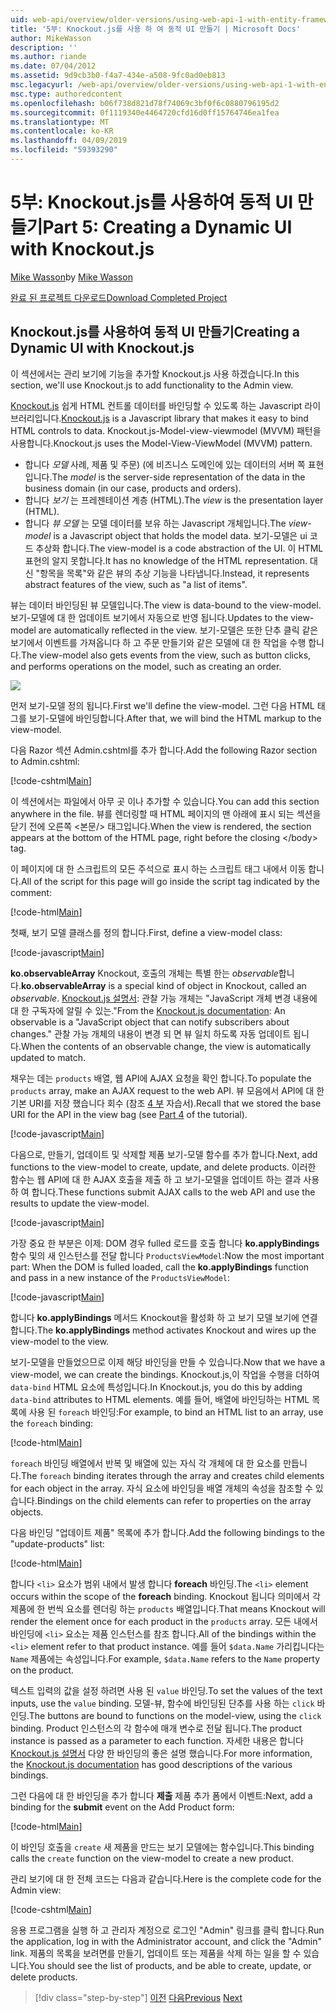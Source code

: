 ```yaml
---
uid: web-api/overview/older-versions/using-web-api-1-with-entity-framework-5/using-web-api-with-entity-framework-part-5
title: '5부: Knockout.js를 사용 하 여 동적 UI 만들기 | Microsoft Docs'
author: MikeWasson
description: ''
ms.author: riande
ms.date: 07/04/2012
ms.assetid: 9d9cb3b0-f4a7-434e-a508-9fc0ad0eb813
msc.legacyurl: /web-api/overview/older-versions/using-web-api-1-with-entity-framework-5/using-web-api-with-entity-framework-part-5
msc.type: authoredcontent
ms.openlocfilehash: b06f738d821d78f74069c3bf0f6c0880796195d2
ms.sourcegitcommit: 0f1119340e4464720cfd16d0ff15764746ea1fea
ms.translationtype: MT
ms.contentlocale: ko-KR
ms.lasthandoff: 04/09/2019
ms.locfileid: "59393290"
---
```

# <a name="part-5-creating-a-dynamic-ui-with-knockoutjs"></a><span data-ttu-id="01916-102">5부: Knockout.js를 사용하여 동적 UI 만들기</span><span class="sxs-lookup"><span data-stu-id="01916-102">Part 5: Creating a Dynamic UI with Knockout.js</span></span>

<span data-ttu-id="01916-103">[Mike Wasson](https://github.com/MikeWasson)</span><span class="sxs-lookup"><span data-stu-id="01916-103">by [Mike Wasson](https://github.com/MikeWasson)</span></span>

[<span data-ttu-id="01916-104">완료 된 프로젝트 다운로드</span><span class="sxs-lookup"><span data-stu-id="01916-104">Download Completed Project</span></span>](http://code.msdn.microsoft.com/ASP-NET-Web-API-with-afa30545)

## <a name="creating-a-dynamic-ui-with-knockoutjs"></a><span data-ttu-id="01916-105">Knockout.js를 사용하여 동적 UI 만들기</span><span class="sxs-lookup"><span data-stu-id="01916-105">Creating a Dynamic UI with Knockout.js</span></span>

<span data-ttu-id="01916-106">이 섹션에서는 관리 보기에 기능을 추가할 Knockout.js 사용 하겠습니다.</span><span class="sxs-lookup"><span data-stu-id="01916-106">In this section, we'll use Knockout.js to add functionality to the Admin view.</span></span>

<span data-ttu-id="01916-107">[Knockout.js](http://knockoutjs.com/) 쉽게 HTML 컨트롤 데이터를 바인딩할 수 있도록 하는 Javascript 라이브러리입니다.</span><span class="sxs-lookup"><span data-stu-id="01916-107">[Knockout.js](http://knockoutjs.com/) is a Javascript library that makes it easy to bind HTML controls to data.</span></span> <span data-ttu-id="01916-108">Knockout.js-Model-view-viewmodel (MVVM) 패턴을 사용합니다.</span><span class="sxs-lookup"><span data-stu-id="01916-108">Knockout.js uses the Model-View-ViewModel (MVVM) pattern.</span></span>

- <span data-ttu-id="01916-109">합니다 *모델* 사례, 제품 및 주문) (에 비즈니스 도메인에 있는 데이터의 서버 쪽 표현입니다.</span><span class="sxs-lookup"><span data-stu-id="01916-109">The *model* is the server-side representation of the data in the business domain (in our case, products and orders).</span></span>
- <span data-ttu-id="01916-110">합니다 *보기* 는 프레젠테이션 계층 (HTML).</span><span class="sxs-lookup"><span data-stu-id="01916-110">The *view* is the presentation layer (HTML).</span></span>
- <span data-ttu-id="01916-111">합니다 *뷰 모델* 는 모델 데이터를 보유 하는 Javascript 개체입니다.</span><span class="sxs-lookup"><span data-stu-id="01916-111">The *view-model* is a Javascript object that holds the model data.</span></span> <span data-ttu-id="01916-112">보기-모델은 ui 코드 추상화 합니다.</span><span class="sxs-lookup"><span data-stu-id="01916-112">The view-model is a code abstraction of the UI.</span></span> <span data-ttu-id="01916-113">이 HTML 표현의 알지 못합니다.</span><span class="sxs-lookup"><span data-stu-id="01916-113">It has no knowledge of the HTML representation.</span></span> <span data-ttu-id="01916-114">대신 "항목을 목록"와 같은 뷰의 추상 기능을 나타냅니다.</span><span class="sxs-lookup"><span data-stu-id="01916-114">Instead, it represents abstract features of the view, such as "a list of items".</span></span>

<span data-ttu-id="01916-115">뷰는 데이터 바인딩된 뷰 모델입니다.</span><span class="sxs-lookup"><span data-stu-id="01916-115">The view is data-bound to the view-model.</span></span> <span data-ttu-id="01916-116">보기-모델에 대 한 업데이트 보기에서 자동으로 반영 됩니다.</span><span class="sxs-lookup"><span data-stu-id="01916-116">Updates to the view-model are automatically reflected in the view.</span></span> <span data-ttu-id="01916-117">보기-모델은 또한 단추 클릭 같은 보기에서 이벤트를 가져옵니다 하 고 주문 만들기와 같은 모델에 대 한 작업을 수행 합니다.</span><span class="sxs-lookup"><span data-stu-id="01916-117">The view-model also gets events from the view, such as button clicks, and performs operations on the model, such as creating an order.</span></span>

![](using-web-api-with-entity-framework-part-5/_static/image1.png)

<span data-ttu-id="01916-118">먼저 보기-모델 정의 됩니다.</span><span class="sxs-lookup"><span data-stu-id="01916-118">First we'll define the view-model.</span></span> <span data-ttu-id="01916-119">그런 다음 HTML 태그를 보기-모델에 바인딩합니다.</span><span class="sxs-lookup"><span data-stu-id="01916-119">After that, we will bind the HTML markup to the view-model.</span></span>

<span data-ttu-id="01916-120">다음 Razor 섹션 Admin.cshtml를 추가 합니다.</span><span class="sxs-lookup"><span data-stu-id="01916-120">Add the following Razor section to Admin.cshtml:</span></span>

[!code-cshtml[Main](using-web-api-with-entity-framework-part-5/samples/sample1.cshtml)]

<span data-ttu-id="01916-121">이 섹션에서는 파일에서 아무 곳 이나 추가할 수 있습니다.</span><span class="sxs-lookup"><span data-stu-id="01916-121">You can add this section anywhere in the file.</span></span> <span data-ttu-id="01916-122">뷰를 렌더링할 때 HTML 페이지의 맨 아래에 표시 되는 섹션을 닫기 전에 오른쪽 &lt;본문/&gt; 태그입니다.</span><span class="sxs-lookup"><span data-stu-id="01916-122">When the view is rendered, the section appears at the bottom of the HTML page, right before the closing &lt;/body&gt; tag.</span></span>

<span data-ttu-id="01916-123">이 페이지에 대 한 스크립트의 모든 주석으로 표시 하는 스크립트 태그 내에서 이동 합니다.</span><span class="sxs-lookup"><span data-stu-id="01916-123">All of the script for this page will go inside the script tag indicated by the comment:</span></span>

[!code-html[Main](using-web-api-with-entity-framework-part-5/samples/sample2.html)]

<span data-ttu-id="01916-124">첫째, 보기 모델 클래스를 정의 합니다.</span><span class="sxs-lookup"><span data-stu-id="01916-124">First, define a view-model class:</span></span>

[!code-javascript[Main](using-web-api-with-entity-framework-part-5/samples/sample3.js)]

<span data-ttu-id="01916-125">**ko.observableArray** Knockout, 호출의 개체는 특별 한는 *observable*합니다.</span><span class="sxs-lookup"><span data-stu-id="01916-125">**ko.observableArray** is a special kind of object in Knockout, called an *observable*.</span></span> <span data-ttu-id="01916-126">[Knockout.js 설명서](http://knockoutjs.com/documentation/observables.html): 관찰 가능 개체는 "JavaScript 개체 변경 내용에 대 한 구독자에 알릴 수 있는."</span><span class="sxs-lookup"><span data-stu-id="01916-126">From the [Knockout.js documentation](http://knockoutjs.com/documentation/observables.html): An observable is a "JavaScript object that can notify subscribers about changes."</span></span> <span data-ttu-id="01916-127">관찰 가능 개체의 내용이 변경 되 면 뷰 일치 하도록 자동 업데이트 됩니다.</span><span class="sxs-lookup"><span data-stu-id="01916-127">When the contents of an observable change, the view is automatically updated to match.</span></span>

<span data-ttu-id="01916-128">채우는 데는 `products` 배열, 웹 API에 AJAX 요청을 확인 합니다.</span><span class="sxs-lookup"><span data-stu-id="01916-128">To populate the `products` array, make an AJAX request to the web API.</span></span> <span data-ttu-id="01916-129">뷰 모음에서 API에 대 한 기본 URI를 저장 했습니다 회수 (참조 [4 부](using-web-api-with-entity-framework-part-4.md) 자습서).</span><span class="sxs-lookup"><span data-stu-id="01916-129">Recall that we stored the base URI for the API in the view bag (see [Part 4](using-web-api-with-entity-framework-part-4.md) of the tutorial).</span></span>

[!code-javascript[Main](using-web-api-with-entity-framework-part-5/samples/sample4.js?highlight=5)]

<span data-ttu-id="01916-130">다음으로, 만들기, 업데이트 및 삭제할 제품 보기-모델 함수를 추가 합니다.</span><span class="sxs-lookup"><span data-stu-id="01916-130">Next, add functions to the view-model to create, update, and delete products.</span></span> <span data-ttu-id="01916-131">이러한 함수는 웹 API에 대 한 AJAX 호출을 제출 하 고 보기-모델을 업데이트 하는 결과 사용 하 여 합니다.</span><span class="sxs-lookup"><span data-stu-id="01916-131">These functions submit AJAX calls to the web API and use the results to update the view-model.</span></span>

[!code-javascript[Main](using-web-api-with-entity-framework-part-5/samples/sample5.js?highlight=7)]

<span data-ttu-id="01916-132">가장 중요 한 부분은 이제: DOM 경우 fulled 로드를 호출 합니다 **ko.applyBindings** 함수 및의 새 인스턴스를 전달 합니다 `ProductsViewModel`:</span><span class="sxs-lookup"><span data-stu-id="01916-132">Now the most important part: When the DOM is fulled loaded, call the **ko.applyBindings** function and pass in a new instance of the `ProductsViewModel`:</span></span>

[!code-javascript[Main](using-web-api-with-entity-framework-part-5/samples/sample6.js)]

<span data-ttu-id="01916-133">합니다 **ko.applyBindings** 메서드 Knockout을 활성화 하 고 보기 모델 보기에 연결 합니다.</span><span class="sxs-lookup"><span data-stu-id="01916-133">The **ko.applyBindings** method activates Knockout and wires up the view-model to the view.</span></span>

<span data-ttu-id="01916-134">보기-모델을 만들었으므로 이제 해당 바인딩을 만들 수 있습니다.</span><span class="sxs-lookup"><span data-stu-id="01916-134">Now that we have a view-model, we can create the bindings.</span></span> <span data-ttu-id="01916-135">Knockout.js,이 작업을 수행을 더하여 `data-bind` HTML 요소에 특성입니다.</span><span class="sxs-lookup"><span data-stu-id="01916-135">In Knockout.js, you do this by adding `data-bind` attributes to HTML elements.</span></span> <span data-ttu-id="01916-136">예를 들어, 배열에 바인딩하는 HTML 목록에 사용 된 `foreach` 바인딩:</span><span class="sxs-lookup"><span data-stu-id="01916-136">For example, to bind an HTML list to an array, use the `foreach` binding:</span></span>

[!code-html[Main](using-web-api-with-entity-framework-part-5/samples/sample7.html?highlight=1)]

<span data-ttu-id="01916-137">`foreach` 바인딩 배열에서 반복 및 배열에 있는 자식 각 개체에 대 한 요소를 만듭니다.</span><span class="sxs-lookup"><span data-stu-id="01916-137">The `foreach` binding iterates through the array and creates child elements for each object in the array.</span></span> <span data-ttu-id="01916-138">자식 요소에 바인딩을 배열 개체의 속성을 참조할 수 있습니다.</span><span class="sxs-lookup"><span data-stu-id="01916-138">Bindings on the child elements can refer to properties on the array objects.</span></span>

<span data-ttu-id="01916-139">다음 바인딩 "업데이트 제품" 목록에 추가 합니다.</span><span class="sxs-lookup"><span data-stu-id="01916-139">Add the following bindings to the "update-products" list:</span></span>

[!code-html[Main](using-web-api-with-entity-framework-part-5/samples/sample8.html)]

<span data-ttu-id="01916-140">합니다 `<li>` 요소가 범위 내에서 발생 합니다 **foreach** 바인딩.</span><span class="sxs-lookup"><span data-stu-id="01916-140">The `<li>` element occurs within the scope of the **foreach** binding.</span></span> <span data-ttu-id="01916-141">Knockout 됩니다 의미에서 각 제품에 한 번씩 요소를 렌더링 하는 `products` 배열입니다.</span><span class="sxs-lookup"><span data-stu-id="01916-141">That means Knockout will render the element once for each product in the `products` array.</span></span> <span data-ttu-id="01916-142">모든 내에서 바인딩에 `<li>` 요소는 제품 인스턴스를 참조 합니다.</span><span class="sxs-lookup"><span data-stu-id="01916-142">All of the bindings within the `<li>` element refer to that product instance.</span></span> <span data-ttu-id="01916-143">예를 들어 `$data.Name` 가리킵니다는 `Name` 제품에는 속성입니다.</span><span class="sxs-lookup"><span data-stu-id="01916-143">For example, `$data.Name` refers to the `Name` property on the product.</span></span>

<span data-ttu-id="01916-144">텍스트 입력의 값을 설정 하려면 사용 된 `value` 바인딩.</span><span class="sxs-lookup"><span data-stu-id="01916-144">To set the values of the text inputs, use the `value` binding.</span></span> <span data-ttu-id="01916-145">모델-뷰, 함수에 바인딩된 단추를 사용 하는 `click` 바인딩.</span><span class="sxs-lookup"><span data-stu-id="01916-145">The buttons are bound to functions on the model-view, using the `click` binding.</span></span> <span data-ttu-id="01916-146">Product 인스턴스의 각 함수에 매개 변수로 전달 됩니다.</span><span class="sxs-lookup"><span data-stu-id="01916-146">The product instance is passed as a parameter to each function.</span></span> <span data-ttu-id="01916-147">자세한 내용은 합니다 [Knockout.js 설명서](http://knockoutjs.com/documentation/observables.html) 다양 한 바인딩의 좋은 설명 했습니다.</span><span class="sxs-lookup"><span data-stu-id="01916-147">For more information, the [Knockout.js documentation](http://knockoutjs.com/documentation/observables.html) has good descriptions of the various bindings.</span></span>

<span data-ttu-id="01916-148">그런 다음에 대 한 바인딩을 추가 합니다 **제출** 제품 추가 폼에서 이벤트:</span><span class="sxs-lookup"><span data-stu-id="01916-148">Next, add a binding for the **submit** event on the Add Product form:</span></span>

[!code-html[Main](using-web-api-with-entity-framework-part-5/samples/sample9.html)]

<span data-ttu-id="01916-149">이 바인딩 호출을 `create` 새 제품을 만드는 보기 모델에는 함수입니다.</span><span class="sxs-lookup"><span data-stu-id="01916-149">This binding calls the `create` function on the view-model to create a new product.</span></span>

<span data-ttu-id="01916-150">관리 보기에 대 한 전체 코드는 다음과 같습니다.</span><span class="sxs-lookup"><span data-stu-id="01916-150">Here is the complete code for the Admin view:</span></span>

[!code-cshtml[Main](using-web-api-with-entity-framework-part-5/samples/sample10.cshtml)]

<span data-ttu-id="01916-151">응용 프로그램을 실행 하 고 관리자 계정으로 로그인 "Admin" 링크를 클릭 합니다.</span><span class="sxs-lookup"><span data-stu-id="01916-151">Run the application, log in with the Administrator account, and click the "Admin" link.</span></span> <span data-ttu-id="01916-152">제품의 목록을 보려면를 만들기, 업데이트 또는 제품을 삭제 하는 일을 할 수 있습니다.</span><span class="sxs-lookup"><span data-stu-id="01916-152">You should see the list of products, and be able to create, update, or delete products.</span></span>

> [!div class="step-by-step"]
> <span data-ttu-id="01916-153">[이전](using-web-api-with-entity-framework-part-4.md)
> [다음](using-web-api-with-entity-framework-part-6.md)</span><span class="sxs-lookup"><span data-stu-id="01916-153">[Previous](using-web-api-with-entity-framework-part-4.md)
[Next](using-web-api-with-entity-framework-part-6.md)</span></span>
